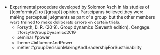 - Experimental procedure developed by Solomon Asch in his studies of [[conformity]] to [[group]] opinion. Participants believed they were making perceptual judgments as part of a group, but the other members were trained to make deliberate errors on certain trials.
	- Forsyth, D. R. (2019). Group dynamics (Seventh edition). Cengage. #forsythGroupDynamics2019
	- seminar #power
	- theme #influenceAndPower
	- métier #groupDecisionMakingAndLeadershipForSustainability